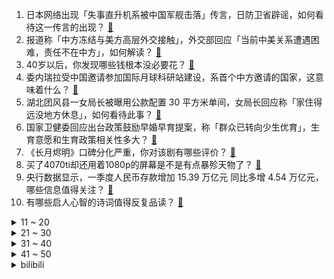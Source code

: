 1. 日本网络出现「失事直升机系被中国军舰击落」传言，日防卫省辟谣，如何看待这一传言的出现？ [:link:](https://www.zhihu.com/question/594953750)
2. 报道称「中方冻结与美方高层外交接触」，外交部回应「当前中美关系遭遇困难，责任不在中方」，如何解读？ [:link:](https://www.zhihu.com/question/594948954)
3. 40岁以后，你发现哪些钱根本没必要花？ [:link:](https://www.zhihu.com/question/593808844)
4. 委内瑞拉受中国邀请参加国际月球科研站建设，系首个中方邀请的国家，这意味着什么？ [:link:](https://www.zhihu.com/question/594599664)
5. 湖北团风县一女局长被曝用公款配置 30 平方米单间，女局长回应称「家住得远没地方休息」，如何看待此事？ [:link:](https://www.zhihu.com/question/594886426)
6. 国家卫健委回应出台政策鼓励早婚早育提案，称「群众已转向少生优育」，生育意愿和生育政策相关性多大？ [:link:](https://www.zhihu.com/question/594877110)
7. 《长月烬明》口碑分化严重，你对该剧有哪些评价？ [:link:](https://www.zhihu.com/question/594379158)
8. 买了4070ti却还用着1080p的屏幕是不是有点暴殄天物了？ [:link:](https://www.zhihu.com/question/586515197)
9. 央行数据显示，一季度人民币存款增加 15.39 万亿元 同比多增 4.54 万亿元，哪些信息值得关注？ [:link:](https://www.zhihu.com/question/594951502)
10. 有哪些启人心智的诗词值得反复品读？ [:link:](https://www.zhihu.com/question/591937923)
<details>
<summary>11 ~ 20</summary>

11. 美 「泄密门」再被曝「美亲密盟友埃及计划对俄提供 4 万枚火箭弹」，如何评价？怎样看待消息的真实性？ [:link:](https://www.zhihu.com/question/594927785)
12. 人至中年，接受了自己的平庸，你还有孩子必须优秀的念头吗？ [:link:](https://www.zhihu.com/question/581700791)
13. 如何从实验事实干净自然的建立量子力学？ [:link:](https://www.zhihu.com/question/583510577)
14. 研究生们刚开始看英文文献是怎么看的？ [:link:](https://www.zhihu.com/question/345516318)
15. 2023 LPL 春季败者组决赛 BLG 3:2 淘汰 EDG 晋级决赛锁定季中赛，如何评价这场比赛？ [:link:](https://www.zhihu.com/question/594944085)
16. 电影《满江红》密钥第三次延期至 5 月 15 日，这将给影片票房带来哪些影响？ [:link:](https://www.zhihu.com/question/594727615)
17. 如何看待重庆大学电气专硕 2023 年考研复试笔试刷掉 55% 的人？ [:link:](https://www.zhihu.com/question/593215331)
18. 河南、湖北、广东多地银行下调存款利率，下调原因几何？还会继续降吗？ [:link:](https://www.zhihu.com/question/594969385)
19. 韩国召见日本外交官，要求立刻撤回《外交蓝皮书》中涉及「独岛」所有权的相关表述，释放了哪些信息？ [:link:](https://www.zhihu.com/question/594923574)
20. 你是否有过加班崩溃到想裸辞的瞬间，你所在的行业还有哪些过劳现象？ [:link:](https://www.zhihu.com/question/594683867)
</details>
<details>
<summary>21 ~ 30</summary>

21. 鸦片战争中英国动用了几成实力就打败清朝? [:link:](https://www.zhihu.com/question/479121989)
22. 如何评价淄博的烧烤？ [:link:](https://www.zhihu.com/question/510779192)
23. 为什么光合作用的过程不能被机器模仿？ [:link:](https://www.zhihu.com/question/594430756)
24. 一天打卡 8 个景点、只睡 3 小时，大学生「特种兵式」旅游爆火，如何看待此现象？你倾向哪种旅游方式？ [:link:](https://www.zhihu.com/question/593979429)
25. 被迫「自愿加班」是怎样形成的，职场「加班文化」背后，蕴含着怎样的心理动因？ [:link:](https://www.zhihu.com/question/594683639)
26. 沙特代表团抵达也门，计划与胡塞武装举行停火谈判，有哪些信息值得关注？ [:link:](https://www.zhihu.com/question/594598812)
27. 两男子因破解无人机禁飞限高程序获刑，系上海首例，这起到了哪些警示作用？ [:link:](https://www.zhihu.com/question/594222897)
28. conda、anaconda、pip、torch、pytorch、tensorflow到底是什么东西？ [:link:](https://www.zhihu.com/question/566592612)
29. 22-23 赛季欧冠 1/4 决赛，曼城 3:0 拜仁抢得先机，哈兰德传射建功，如何评价这场比赛？ [:link:](https://www.zhihu.com/question/595052754)
30. 人生第一辆车你是首先考虑买什么段位的车还考虑买什么品牌的车呢？ [:link:](https://www.zhihu.com/question/588614916)
</details>
<details>
<summary>31 ~ 40</summary>

31. 摄影调色如何系统性的学习？ [:link:](https://www.zhihu.com/question/469423833)
32. 怎么才能让皮肤更好呢？ [:link:](https://www.zhihu.com/question/321739232)
33. 为什么会出现「饭搭子、旅游搭子」这种新型社交模式，这种「搭子社交」的本质是什么？ [:link:](https://www.zhihu.com/question/594768465)
34. 目前全球货币政策环境下，人民币汇率变化受到怎样的影响？人民币汇率长期保持稳定的可能性和具体措施是什么？ [:link:](https://www.zhihu.com/question/594821391)
35. 4 月份准备考研的人应该做什么？ [:link:](https://www.zhihu.com/question/318531866)
36. 有哪些帮你做到「事半功倍」的宝藏清洁好物推荐? [:link:](https://www.zhihu.com/question/593485886)
37. 纯净苍穹能提供 30%减伤，被控制也能使用，为什么很少有人出呢？ [:link:](https://www.zhihu.com/question/594852765)
38. 未来人民币国际化的发展趋势如何？人民币能否成为国际贸易和储备货币？有何优劣势？ [:link:](https://www.zhihu.com/question/594822027)
39. SCI完成中文稿后如何翻译成英文？ [:link:](https://www.zhihu.com/question/396564509)
40. 靠墙半蹲，真的可以锻炼膝关节吗？ [:link:](https://www.zhihu.com/question/592275213)
</details>
<details>
<summary>41 ~ 50</summary>

41. iPhone 相对安卓还有哪些优势？ [:link:](https://www.zhihu.com/question/591203478)
42. 请问win10写的代码怎么保证在Linux上能正确运行？ [:link:](https://www.zhihu.com/question/594115305)
43. 足球世界中有哪些一球成名、改变球员命运的经典镜头？ [:link:](https://www.zhihu.com/question/594731117)
44. 旅游途中，哪些景色让你感受到了「自然的美好」？ [:link:](https://www.zhihu.com/question/592203819)
45. 国内还有哪些类似雨崩的徒步圣地？ [:link:](https://www.zhihu.com/question/491073868)
46. 想骑自行车旅行，但没什么骑行经验，新手应该如何起步？ [:link:](https://www.zhihu.com/question/593436937)
47. 第一次养猫养多大的比较好？ [:link:](https://www.zhihu.com/question/321508581)
48. 娄底宝马女司机醉驾撞人拖行案一审开庭，其承认第一时间知道撞人，如何从法律角度解读此事？ [:link:](https://www.zhihu.com/question/594746169)
49. 如何做出好的包装设计？ [:link:](https://www.zhihu.com/question/50385027)
50. 如何看待因 Peyz 和 Leave 选手所沿伸出关于 LPL 与 LCK 新秀年龄的讨论？ [:link:](https://www.zhihu.com/question/594906657)
</details><details>
<summary>bilibili</summary>

1. 山东淄博一座让我不得不佩服的城市！山东烧烤看淄博！淄博消费更是绝！靠谱！ [:link:](//www.bilibili.com/video/BV1dT411p7Kd)
2. 捡到的狗子，怎么越养越不对劲儿… [:link:](//www.bilibili.com/video/BV1Ba4y1T7ZN)
3. 当外地人误入陕西碳水大集，这场面，直接傻眼了… [:link:](//www.bilibili.com/video/BV1vh411M7wU)
4. 你为什么总是觉得无聊？ [:link:](//www.bilibili.com/video/BV1RM4y117yB)
5. 《崩坏：星穹铁道》姬子角色PV——「追星星的人」 [:link:](//www.bilibili.com/video/BV1tT411W7T9)
6. 夺命狂奔！10位up主共享定位捉迷藏！ [:link:](//www.bilibili.com/video/BV1Xs4y127g4)
7. 【医学博士】你每天这样吃饭，简直是在慢性自杀！I 胃病自救指南 [:link:](//www.bilibili.com/video/BV1VM411N7qc)
8. 小朋友们好，我是演员孙彦军，我来B站了～ [:link:](//www.bilibili.com/video/BV1Jh411M7Uj)
9. 《原神》EP - 如风如露之思 [:link:](//www.bilibili.com/video/BV1wm4y1m7DC)
10. 老师听完我的课前演讲，都疯了 [:link:](//www.bilibili.com/video/BV1cv4y1H7c3)
<details>
<summary>11 ~ 20</summary>

11. 【YOASOBI/中日歌词/正式完整版】「我推的孩子」OP主题曲「アイドル/偶像」 [:link:](//www.bilibili.com/video/BV1H24y1w7B6)
12. 探秘全世界最贵超市！1000元能买什么？到底有多贵？ [:link:](//www.bilibili.com/video/BV1524y1L7KW)
13. 吃上一口海胆饺！所有烦恼都逃跑！ [:link:](//www.bilibili.com/video/BV1AN411w7pL)
14. 难道这就是我的通灵兽？ 被乌鸦认主全过程 [:link:](//www.bilibili.com/video/BV1J24y1L744)
15. 世界名曲+世界名运镜灯光=？ [:link:](//www.bilibili.com/video/BV1Ra4y1K7Wn)
16. 衣服就要这么试，你学会了吗？ [:link:](//www.bilibili.com/video/BV1oL411U73e)
17. “听说了吗？她被皇帝远嫁重洋！！！” [:link:](//www.bilibili.com/video/BV1Ss4y1m7RJ)
18. 2023华南悠悠球公开赛 4A 决赛 刘子琛 团长在线开团！🪀 [:link:](//www.bilibili.com/video/BV1Ds4y1275K)
19. 狂 飙 大 学 版 [:link:](//www.bilibili.com/video/BV1EL411U7yA)
20. 【STN快报第七季11】英国不仅有足球流氓，还有魁地奇杀人犯 [:link:](//www.bilibili.com/video/BV1Po4y1n7Z3)
</details>
<details>
<summary>21 ~ 30</summary>

21. “布加拉提，我要成为『最强摇者』” [:link:](//www.bilibili.com/video/BV1Th411g7Qv)
22. 张涛站起来了！ [:link:](//www.bilibili.com/video/BV1aX4y167pq)
23. 《 德国品牌，闪击污渍 》 [:link:](//www.bilibili.com/video/BV1Eo4y1n7t6)
24. “师傅你是做什么工作的？”“做思想工作的 [:link:](//www.bilibili.com/video/BV1ug4y137z2)
25. 剪个头发几个保镖站我后面是种什么体验 [:link:](//www.bilibili.com/video/BV1f24y157wx)
26. IVE最新回归曲I AM MV公开 [:link:](//www.bilibili.com/video/BV19k4y1v7ew)
27. 三代猛士来了！我太激动了！ [:link:](//www.bilibili.com/video/BV1HV4y1D7yK)
28. 各地人的离谱消费！ [:link:](//www.bilibili.com/video/BV13M411K7FA)
29. 终于上岸了！ [:link:](//www.bilibili.com/video/BV11k4y1Y77L)
30. 女友接入AI，害怕得不敢乱说话。。。 [:link:](//www.bilibili.com/video/BV11M411T7hM)
</details>
<details>
<summary>31 ~ 40</summary>

31. 谁来了？ [:link:](//www.bilibili.com/video/BV15m4y1m76P)
32. 家 人 们 谁 懂 啊  都掉桌上了他还要吃！ [:link:](//www.bilibili.com/video/BV1uM4y117uu)
33. 徒手剥100颗核桃，就为了还原杨贵妃吃过的失传点心？ [:link:](//www.bilibili.com/video/BV12M411T7do)
34. 一口气看完2023德剧《种群》 [:link:](//www.bilibili.com/video/BV1Xc411H7WV)
35. “这个动作是 免 费 的哈～” [:link:](//www.bilibili.com/video/BV1754y1F7Ab)
36. 该片获得第32届中国电影金鸡奖四项提名，78岁老人第一次拍电影就成为“中国年龄最大的影帝”这才是新时代需要的电影！！！ [:link:](//www.bilibili.com/video/BV1yV4y1f7fr)
37. “做视频会影响室友吗” [:link:](//www.bilibili.com/video/BV1Ym4y1B7zo)
38. 《原神》剧情PV—「雪国传说」 [:link:](//www.bilibili.com/video/BV1BM411N7nB)
39. 黑边=电影感？被观众们忽略的电影画幅，是如何讲故事的？ [:link:](//www.bilibili.com/video/BV1AM411K7r2)
40. 毕业照一直被忽略的细节，一看就会！【初中到大学】 [:link:](//www.bilibili.com/video/BV1LN411P7nJ)
</details>
<details>
<summary>41 ~ 50</summary>

41. 颜值即正义！《美丽的逆贼》四川方言版 [:link:](//www.bilibili.com/video/BV1f84y1T75M)
42. 说不心动，是假的！！.... [:link:](//www.bilibili.com/video/BV1ov4y1n71h)
43. 凌晨12点被可爱室友叫醒的你 [:link:](//www.bilibili.com/video/BV1CM411T75D)
44. 自从转到精神病科，精神好多了！ [:link:](//www.bilibili.com/video/BV1rv4y1H7tT)
45. 2160买一箱生蚝公主，玫瑰粉钻生蚝，刺身炫不停 [:link:](//www.bilibili.com/video/BV1XM411T7qk)
46. 妈我不想开花 [:link:](//www.bilibili.com/video/BV1ih411g7Z6)
47. 【EXO】We are ONE! 出道十一周年我们正式入驻B站了！请多多支持♥ [:link:](//www.bilibili.com/video/BV14h411g7nH)
48. 【睡前消息574】ChatGPT是做题家 中国欠他一套模拟卷 [:link:](//www.bilibili.com/video/BV1Tm4y1m7ty)
49. 让朋友穿成这样后，我失去了他们.... [:link:](//www.bilibili.com/video/BV15s4y1m786)
50. 新疆.烤全羊 厨子探店¥？？？ [:link:](//www.bilibili.com/video/BV1cg4y1u7i8)
</details>
<details>
<summary>51 ~ 60</summary>

51. 【烂活电竞44】  这星球不停自转，到四强就结束~啦啦啦 [:link:](//www.bilibili.com/video/BV1qN411w7Ui)
52. 2.1秒破百！在中国能买到最快的车 [:link:](//www.bilibili.com/video/BV1ZX4y167ST)
53. 为了满足我的童年愿望，我在家里做了个鸟巢沙发 [:link:](//www.bilibili.com/video/BV1Ps4y1m7jF)
54. 这个世界不该这样，但又偏偏是我让他成为了这样 [:link:](//www.bilibili.com/video/BV1sa4y1T7kD)
55. 《原神》剧情pv-「披萨纪行」 [:link:](//www.bilibili.com/video/BV1Ls4y1m7jp)
56. 喊了5个原神coser给亲弟过19岁生日，这不得谢我一辈子啊 [:link:](//www.bilibili.com/video/BV1ck4y1i7Bd)
57. 《不要胖挑战》 [:link:](//www.bilibili.com/video/BV1Uk4y1v7aX)
58. 你过十八岁生日这天才发现，这世界上只有你是人类 [:link:](//www.bilibili.com/video/BV1m84y1T7jV)
59. 三英战黛玉 [:link:](//www.bilibili.com/video/BV1rm4y1B7H8)
60. 不同段位的人像摄影师如何拍照？该说不说，第一种摄影师大家应该都遇到过吧！ [:link:](//www.bilibili.com/video/BV1hs4y1N7QS)
</details>
<details>
<summary>61 ~ 70</summary>

61. 凌晨12点的路边摊,铁板烧炒泡面也太香了! [:link:](//www.bilibili.com/video/BV1j54y1F7jb)
62. 99%的外地人不知道！地方奇葩特色！ [:link:](//www.bilibili.com/video/BV15M411N7EM)
63. 【保姆级】只用ChatGPT论文降重从98.9%到1.1%，耗费巨资验证效果，毕业季神器！！ [:link:](//www.bilibili.com/video/BV1K84y1T7Q1)
64. 猛女cos铃芽一口气暴走50公里！！！！什么二次元行为？ [:link:](//www.bilibili.com/video/BV1No4y1n7bs)
65. 表面上看着像小玩具，但实际上是一个大家伙 [:link:](//www.bilibili.com/video/BV1Ga4y1T7ZC)
66. “我会等枯树生出芽 开出新的花…”温柔治愈女声翻唱《我会等》 [:link:](//www.bilibili.com/video/BV1ig4y1g72e)
67. “无限接近死亡，才能更体会生命的真谛？” [:link:](//www.bilibili.com/video/BV1rv4y1p7EZ)
68. 【warma】我要写书啦！！！ [:link:](//www.bilibili.com/video/BV1oM4y1y7Q4)
69. 梅香如故/竹笛版“有你是我的福气” [:link:](//www.bilibili.com/video/BV1jN411P7C8)
70. 杨戬：感谢蒙恬赐予我第二次生命 [:link:](//www.bilibili.com/video/BV1R24y1c7t9)
</details>
<details>
<summary>71 ~ 80</summary>

71. 【鬼谷闲谈】比目鱼：这是鱼形的扭曲 还是环境的沦丧 [:link:](//www.bilibili.com/video/BV1R24y157oF)
72. 遛一只没有jiojio的猫，它太快乐了 [:link:](//www.bilibili.com/video/BV1ka4y1T7jx)
73. 踏遍千山万水也要找到你#挑战#踏遍千山万水也要找到你 [:link:](//www.bilibili.com/video/BV1mh411g7o9)
74. 为了测试青海湖电池加持的荣耀Magic5系列手机，我用四天时间骑行360公里环青海湖 [:link:](//www.bilibili.com/video/BV1iv4y1H7aM)
75. 超豪华中式全素宴让芬兰肉食家族全家疯狂！十二道菜眼花缭乱撑晕在现场！莴笋蒜苔初体验笑翻天！ [:link:](//www.bilibili.com/video/BV1Lv4y1H7qA)
76. “你想阻挡我，只有杀了我！” [:link:](//www.bilibili.com/video/BV1Ts4y1K7cC)
77. 韩国首位登上音中的印度成员！X:IN ARIA宝儿·高萨米 – KEEPING THE FIRE音乐中心230408竖版直拍公开！ [:link:](//www.bilibili.com/video/BV1vs4y1m7So)
78. 一口气了解瑞士信贷的是如何崩塌的 [:link:](//www.bilibili.com/video/BV1bT411x7Em)
79. 成本个位数 轻松在家解锁早餐店同款炸糖糕 [:link:](//www.bilibili.com/video/BV1Zv4y1n7Fs)
80. 【S31新赛季】：最细最全的新赛季详解，来啦（大合集） [:link:](//www.bilibili.com/video/BV1Nv4y1W7dh)
</details>
<details>
<summary>81 ~ 90</summary>

81. 冷萃椰油，梨花扣脂香。天然蚕丝入皂，复刻古色古香。 [:link:](//www.bilibili.com/video/BV14j411c7MM)
82. 我以为抢的是运钞车，没想到是运兵车！〖游戏不止〗 [:link:](//www.bilibili.com/video/BV1hs4y1N7CQ)
83. 停更了快两年半，网上竟说我死了？！ [:link:](//www.bilibili.com/video/BV1Hs4y1m7pv)
84. 《原神网恋被骗10万树脂》 [:link:](//www.bilibili.com/video/BV1Bv4y1n7d7)
85. 来自海南的黑色主题 [:link:](//www.bilibili.com/video/BV1KX4y1r7QZ)
86. 探秘最真实的黄金武器！是什么体验？价格十分昂贵！ [:link:](//www.bilibili.com/video/BV1Xg4y1g7e2)
87. 【基德】人变成丧尸，到底什么感觉？ [:link:](//www.bilibili.com/video/BV1Xc411H7nt)
88. 夺命十三枪，酱紫玩？ [:link:](//www.bilibili.com/video/BV1Rv4y1n7Xi)
89. 《 守 着 金 山 要 饭 吃 》布景篇 [:link:](//www.bilibili.com/video/BV1ta4y1T761)
90. 《 换 猫 游 戏 》 [:link:](//www.bilibili.com/video/BV1GM411N7Ek)
</details>
<details>
<summary>91 ~ 100</summary>

91. 120斤的南方人和180斤的北方人互换饮食是什么体验 [:link:](//www.bilibili.com/video/BV1wo4y1n7yD)
92. 云辇这一跳，跃过的是西方列强 [:link:](//www.bilibili.com/video/BV1PX4y1r7tj)
93. 脑袋不灵活的人，不要轻易尝试这道美食 [:link:](//www.bilibili.com/video/BV1x24y1w71y)
94. 什么年代了还在玩传统原神？来试试我这款【原神·现代战争】（原神动画） [:link:](//www.bilibili.com/video/BV1g84y1u7E6)
95. 《盘点我家的奇葩东西》 [:link:](//www.bilibili.com/video/BV1Jh411g7Dr)
96. 原神游戏时长两年半，全角色90级毕业！账号展示！ [:link:](//www.bilibili.com/video/BV1To4y1n74D)
97. 【第五人格-五周年全角色群像曲】-故园萦梦 [:link:](//www.bilibili.com/video/BV1hj411c7Lm)
98. 马克龙访华！都送了哪些国礼呢? | 法国UP点评马克龙的礼品单 [:link:](//www.bilibili.com/video/BV1T84y1M7KL)
99. 谁人给我曹操打的电话 [:link:](//www.bilibili.com/video/BV1yM411T7C2)
100. 摆摊化妆！她摘眼镜之后的样子好美！女孩子真的要多夸！ [:link:](//www.bilibili.com/video/BV12h411g7yL)
</details></details>